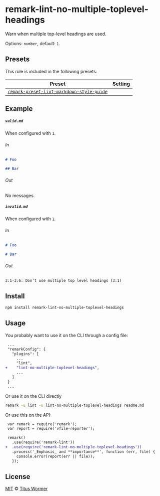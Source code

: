 <!--This file is generated-->

# remark-lint-no-multiple-toplevel-headings

Warn when multiple top-level headings are used.

Options: `number`, default: `1`.

## Presets

This rule is included in the following presets:

| Preset | Setting |
| ------ | ------- |
| [`remark-preset-lint-markdown-style-guide`](https://github.com/remarkjs/remark-lint/tree/master/packages/remark-preset-lint-markdown-style-guide) |  |

## Example

##### `valid.md`

When configured with `1`.

###### In

```markdown
# Foo

## Bar
```

###### Out

No messages.

##### `invalid.md`

When configured with `1`.

###### In

```markdown
# Foo

# Bar
```

###### Out

```text
3:1-3:6: Don’t use multiple top level headings (3:1)
```

## Install

```sh
npm install remark-lint-no-multiple-toplevel-headings
```

## Usage

You probably want to use it on the CLI through a config file:

```diff
 ...
 "remarkConfig": {
   "plugins": [
     ...
     "lint",
+    "lint-no-multiple-toplevel-headings",
     ...
   ]
 }
 ...
```

Or use it on the CLI directly

```sh
remark -u lint -u lint-no-multiple-toplevel-headings readme.md
```

Or use this on the API:

```diff
 var remark = require('remark');
 var report = require('vfile-reporter');

 remark()
   .use(require('remark-lint'))
+  .use(require('remark-lint-no-multiple-toplevel-headings'))
   .process('_Emphasis_ and **importance**', function (err, file) {
     console.error(report(err || file));
   });
```

## License

[MIT](https://github.com/remarkjs/remark-lint/blob/master/LICENSE) © [Titus Wormer](http://wooorm.com)
